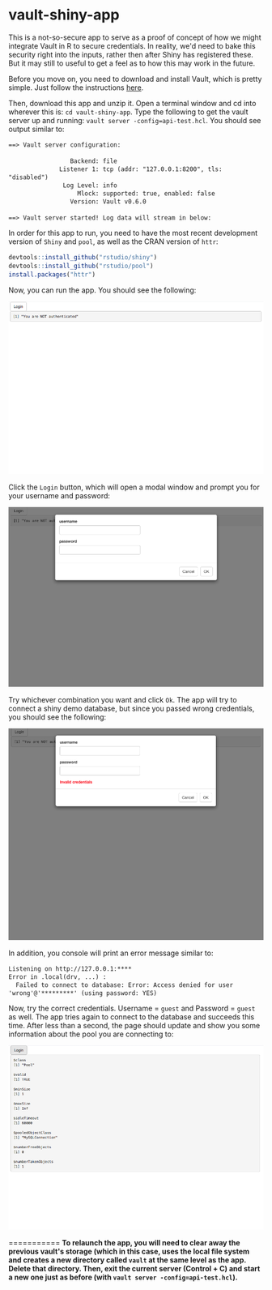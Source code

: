 # vault-shiny-app

This is a not-so-secure app to serve as a proof of concept of how we might integrate Vault in R to secure credentials. 
In reality, we'd need to bake this security right into the inputs, rather then after Shiny has registered these. But
it may still to useful to get a feel as to how this may work in the future.

Before you move on, you need to download and install Vault, which is pretty simple. Just follow the instructions 
[here](https://www.vaultproject.io/intro/getting-started/install.html).

Then, download this app and unzip it. Open a terminal window and cd into wherever this is: `cd vault-shiny-app`.
Type the following to get the vault server up and running: `vault server -config=api-test.hcl`. You should see 
output similar to:

```
==> Vault server configuration:

                 Backend: file
              Listener 1: tcp (addr: "127.0.0.1:8200", tls: "disabled")
               Log Level: info
                   Mlock: supported: true, enabled: false
                 Version: Vault v0.6.0

==> Vault server started! Log data will stream in below:
```

In order for this app to run, you need to have the most recent development version of `Shiny` and `pool`, as well as
the CRAN version of `httr`:

```r
devtools::install_github("rstudio/shiny")
devtools::install_github("rstudio/pool")
install.packages("httr")
```

Now, you can run the app. You should see the following:

![Initial state](screenshots/init.png)

Click the `Login` button, which will open a modal window and prompt you for your username and password:

![Login modal](screenshots/login.png)

Try whichever combination you want and click `Ok`. The app will try to connect a shiny demo database, but since you
passed wrong credentials, you should see the following:

![Wrong credentials](screenshots/wrong.png)

In addition, you console will print an error message similar to:

```
Listening on http://127.0.0.1:****
Error in .local(drv, ...) : 
  Failed to connect to database: Error: Access denied for user 'wrong'@'*********' (using password: YES)
```

Now, try the correct credentials. Username = `guest` and Password = `guest` as well. The app tries again to connect
to the database and succeeds this time. After less than a second, the page should update and show you some information
about the pool you are connecting to:

![Success](screenshots/success.png)

===========
**To relaunch the app, you will need to clear away the previous vault's storage (which in this case, uses the local file system and creates a new directory called `vault` at the same level as the app. Delete that directory. Then, exit the current server (Control + C) and start a new one just as before (with `vault server -config=api-test.hcl`).**
